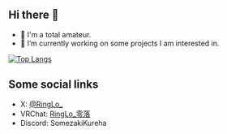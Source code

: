 ## Hi there 👋

- 🌱 I'm a total amateur.
- 🔭 I’m currently working on some projects I am interested in.

[![Top Langs](https://github-readme-stats-git-masterrstaa-rickstaa.vercel.app/api/top-langs/?username=lonelyicer&layout=compact)](https://github.com/lonelyicer?tab=repositories)

## Some social links

- X: [@RingLo_](https://x.com/RingLo_)
- VRChat: [RingLo_零落](https://vrchat.com/home/user/usr_5b9efbaf-bb1b-43e0-9692-53acd2df119f)
- Discord: SomezakiKureha
